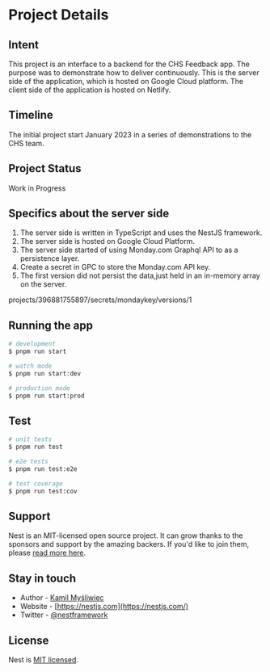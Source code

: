 # Project Details

## Intent

This project is an interface to a backend for the CHS Feedback app. The purpose was to demonstrate how to deliver continuously. This is the server side of the application, which is hosted on Google Cloud platform. The client side of the application is hosted on Netlify.

## Timeline

The initial project start January 2023 in a series of demonstrations to the CHS team.

## Project Status

Work in Progress

## Specifics about the server side

1. The server side is written in TypeScript and uses the NestJS framework.
2. The server side is hosted on Google Cloud Platform.
3. The server side started of using Monday.com Graphql API to as a persistence layer.
4. Create a secret in GPC to store the Monday.com API key.
5. The first version did not persist the data,just held in an in-memory array on the server.

projects/396881755897/secrets/mondaykey/versions/1

## Running the app

```bash
# development
$ pnpm run start

# watch mode
$ pnpm run start:dev

# production mode
$ pnpm run start:prod
```

## Test

```bash
# unit tests
$ pnpm run test

# e2e tests
$ pnpm run test:e2e

# test coverage
$ pnpm run test:cov
```

## Support

Nest is an MIT-licensed open source project. It can grow thanks to the sponsors and support by the amazing backers. If you'd like to join them, please [read more here](https://docs.nestjs.com/support).

## Stay in touch

- Author - [Kamil Myśliwiec](https://kamilmysliwiec.com)
- Website - [https://nestjs.com](https://nestjs.com/)
- Twitter - [@nestframework](https://twitter.com/nestframework)

## License

Nest is [MIT licensed](LICENSE).

